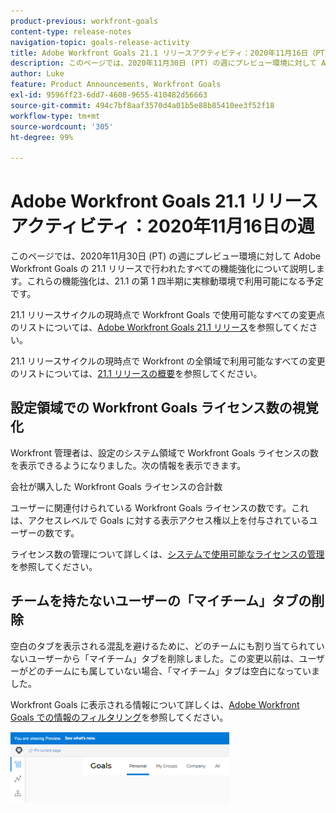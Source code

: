 ```yaml
---
product-previous: workfront-goals
content-type: release-notes
navigation-topic: goals-release-activity
title: Adobe Workfront Goals 21.1 リリースアクティビティ：2020年11月16日（PT）の週
description: このページでは、2020年11月30日 (PT) の週にプレビュー環境に対して Adobe Workfront Goals の 21.1 リリースで行われたすべての機能強化について説明します。これらの機能強化は、21.1 の第 1 四半期に実稼動環境で利用可能になる予定です。
author: Luke
feature: Product Announcements, Workfront Goals
exl-id: 9596ff23-6dd7-4608-9655-410482d56663
source-git-commit: 494c7bf8aaf3570d4a01b5e88b85410ee3f52f18
workflow-type: tm+mt
source-wordcount: '305'
ht-degree: 99%

---
```


# Adobe Workfront Goals 21.1 リリースアクティビティ：2020年11月16日の週

このページでは、2020年11月30日 (PT) の週にプレビュー環境に対して Adobe Workfront Goals の 21.1 リリースで行われたすべての機能強化について説明します。これらの機能強化は、21.1 の第 1 四半期に実稼動環境で利用可能になる予定です。

21.1 リリースサイクルの現時点で Workfront Goals で使用可能なすべての変更点のリストについては、[Adobe Workfront Goals 21.1 リリース](../../../../product-announcements/product-releases/goals-release-activity/goals-release-21-1.md)を参照してください。

21.1 リリースサイクルの現時点で Workfront の全領域で利用可能なすべての変更のリストについては、[21.1 リリースの概要](../../../../product-announcements/product-releases/21.1-release-activity/21-1-release-overview.md)を参照してください。

## 設定領域での Workfront Goals ライセンス数の視覚化

Workfront 管理者は、設定のシステム領域で Workfront Goals ライセンスの数を表示できるようになりました。次の情報を表示できます。

会社が購入した Workfront Goals ライセンスの合計数

ユーザーに関連付けられている Workfront Goals ライセンスの数です。これは、アクセスレベルで Goals に対する表示アクセス権以上を付与されているユーザーの数です。

ライセンス数の管理について詳しくは、[システムで使用可能なライセンスの管理](../../../../administration-and-setup/get-started-wf-administration/manage-available-licenses-in-your-system.md)を参照してください。

## チームを持たないユーザーの「マイチーム」タブの削除

空白のタブを表示される混乱を避けるために、どのチームにも割り当てられていないユーザーから「マイチーム」タブを削除しました。この変更以前は、ユーザーがどのチームにも属していない場合、「マイチーム」タブは空白になっていました。

Workfront Goals に表示される情報について詳しくは、[Adobe Workfront Goals での情報のフィルタリング](../../../../workfront-goals/goal-management/filter-information-wf-goals.md)を参照してください。

![&#x200B; 目標ページ &#x200B;](assets/goals-page-with-no-my-teams-tab-350x114.png)
